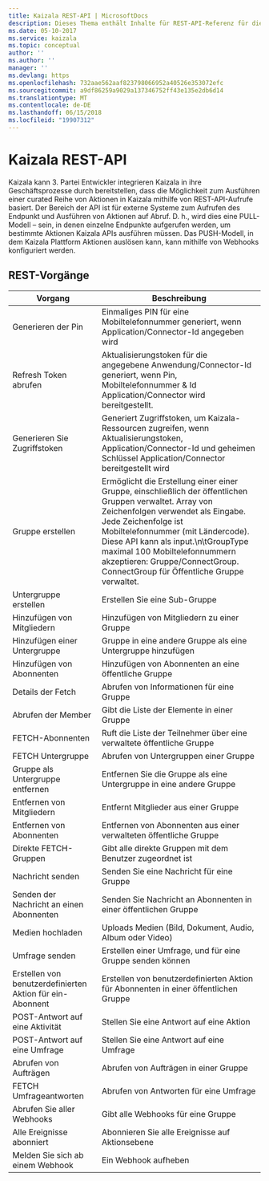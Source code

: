 ```yaml
---
title: Kaizala REST-API | MicrosoftDocs
description: Dieses Thema enthält Inhalte für REST-API-Referenz für die Kaizala-API.
ms.date: 05-10-2017
ms.service: kaizala
ms.topic: conceptual
author: ''
ms.author: ''
manager: ''
ms.devlang: https
ms.openlocfilehash: 732aae562aaf823798066952a40526e353072efc
ms.sourcegitcommit: a9df86259a9029a137346752ff43e135e2db6d14
ms.translationtype: MT
ms.contentlocale: de-DE
ms.lasthandoff: 06/15/2018
ms.locfileid: "19907312"
---
```

# <a name="kaizala-rest-api"></a>Kaizala REST-API

Kaizala kann 3. Partei Entwickler integrieren Kaizala in ihre Geschäftsprozesse durch bereitstellen, dass die Möglichkeit zum Ausführen einer curated Reihe von Aktionen in Kaizala mithilfe von REST-API-Aufrufe basiert. Der Bereich der API ist für externe Systeme zum Aufrufen des Endpunkt und Ausführen von Aktionen auf Abruf. D. h., wird dies eine PULL-Modell – sein, in denen einzelne Endpunkte aufgerufen werden, um bestimmte Aktionen Kaizala APIs ausführen müssen. Das PUSH-Modell, in dem Kaizala Plattform Aktionen auslösen kann, kann mithilfe von Webhooks konfiguriert werden.

## <a name="rest-operations"></a>REST-Vorgänge

| Vorgang | Beschreibung                                                        |
|-----------------|--------------------------------------------------------------------|
| Generieren der Pin | Einmaliges PIN für eine Mobiltelefonnummer generiert, wenn Application/Connector-Id angegeben wird |
| Refresh Token abrufen | Aktualisierungstoken für die angegebene Anwendung/Connector-Id generiert, wenn Pin, Mobiltelefonnummer & Id Application/Connector wird bereitgestellt. |
| Generieren Sie Zugriffstoken | Generiert Zugriffstoken, um Kaizala-Ressourcen zugreifen, wenn Aktualisierungstoken, Application/Connector-Id und geheimen Schlüssel Application/Connector bereitgestellt wird |
| Gruppe erstellen | Ermöglicht die Erstellung einer einer Gruppe, einschließlich der öffentlichen Gruppen verwaltet. Array von Zeichenfolgen verwendet als Eingabe. Jede Zeichenfolge ist Mobiltelefonnummer (mit Ländercode). Diese API kann als input.\n\tGroupType maximal 100 Mobiltelefonnummern akzeptieren: Gruppe/ConnectGroup. ConnectGroup für Öffentliche Gruppe verwaltet. |
| Untergruppe erstellen | Erstellen Sie eine Sub-Gruppe  |
| Hinzufügen von Mitgliedern | Hinzufügen von Mitgliedern zu einer Gruppe |
| Hinzufügen einer Untergruppe | Gruppe in eine andere Gruppe als eine Untergruppe hinzufügen |
| Hinzufügen von Abonnenten | Hinzufügen von Abonnenten an eine öffentliche Gruppe |
| Details der Fetch | Abrufen von Informationen für eine Gruppe |
| Abrufen der Member | Gibt die Liste der Elemente in einer Gruppe |
| FETCH-Abonnenten | Ruft die Liste der Teilnehmer über eine verwaltete öffentliche Gruppe |
| FETCH Untergruppe | Abrufen von Untergruppen einer Gruppe |
| Gruppe als Untergruppe entfernen | Entfernen Sie die Gruppe als eine Untergruppe in eine andere Gruppe |
| Entfernen von Mitgliedern | Entfernt Mitglieder aus einer Gruppe |
| Entfernen von Abonnenten | Entfernen von Abonnenten aus einer verwalteten öffentliche Gruppe |
| Direkte FETCH-Gruppen | Gibt alle direkte Gruppen mit dem Benutzer zugeordnet ist |
| Nachricht senden | Senden Sie eine Nachricht für eine Gruppe |
| Senden der Nachricht an einen Abonnenten | Senden Sie Nachricht an Abonnenten in einer öffentlichen Gruppe |
| Medien hochladen | Uploads Medien (Bild, Dokument, Audio, Album oder Video) |
| Umfrage senden | Erstellen einer Umfrage, und für eine Gruppe senden können |
| Erstellen von benutzerdefinierten Aktion für ein-Abonnent | Erstellen von benutzerdefinierten Aktion für Abonnenten in einer öffentlichen Gruppe |
| POST-Antwort auf eine Aktivität | Stellen Sie eine Antwort auf eine Aktion |
| POST-Antwort auf eine Umfrage | Stellen Sie eine Antwort auf eine Umfrage |
| Abrufen von Aufträgen | Abrufen von Aufträgen in einer Gruppe |
| FETCH Umfrageantworten | Abrufen von Antworten für eine Umfrage |
| Abrufen Sie aller Webhooks | Gibt alle Webhooks für eine Gruppe |
| Alle Ereignisse abonniert | Abonnieren Sie alle Ereignisse auf Aktionsebene |
| Melden Sie sich ab einem Webhook | Ein Webhook aufheben |
